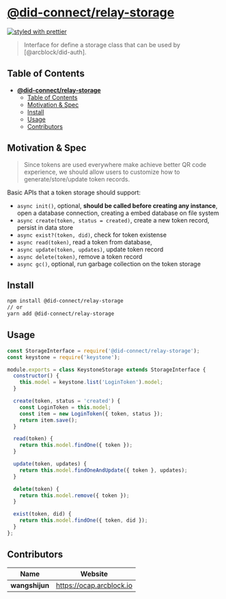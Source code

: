 # [**@did-connect/relay-storage**](https://github.com/ArcBlock/did-connect)

[![styled with prettier](https://img.shields.io/badge/styled_with-prettier-ff69b4.svg)](https://github.com/prettier/prettier)

> Interface for define a storage class that can be used by [@arcblock/did-auth].

## Table of Contents

- [**@did-connect/relay-storage**](#did-connectrelay-storage)
  - [Table of Contents](#table-of-contents)
  - [Motivation & Spec](#motivation--spec)
  - [Install](#install)
  - [Usage](#usage)
  - [Contributors](#contributors)

## Motivation & Spec

> Since tokens are used everywhere make achieve better QR code experience, we should allow users to customize how to generate/store/update token records.

Basic APIs that a token storage should support:

- `async init()`, optional, **should be called before creating any instance**, open a database connection, creating a embed database on file system
- `async create(token, status = created)`, create a new token record, persist in data store
- `async exist?(token, did)`, check for token existense
- `async read(token)`, read a token from database,
- `async update(token, updates)`, update token record
- `async delete(token)`, remove a token record
- `async gc()`, optional, run garbage collection on the token storage

## Install

```sh
npm install @did-connect/relay-storage
// or
yarn add @did-connect/relay-storage
```

## Usage

```js
const StorageInterface = require('@did-connect/relay-storage');
const keystone = require('keystone');

module.exports = class KeystoneStorage extends StorageInterface {
  constructor() {
    this.model = keystone.list('LoginToken').model;
  }

  create(token, status = 'created') {
    const LoginToken = this.model;
    const item = new LoginToken({ token, status });
    return item.save();
  }

  read(token) {
    return this.model.findOne({ token });
  }

  update(token, updates) {
    return this.model.findOneAndUpdate({ token }, updates);
  }

  delete(token) {
    return this.model.remove({ token });
  }

  exist(token, did) {
    return this.model.findOne({ token, did });
  }
};
```

## Contributors

| Name           | Website                    |
| -------------- | -------------------------- |
| **wangshijun** | <https://ocap.arcblock.io> |
